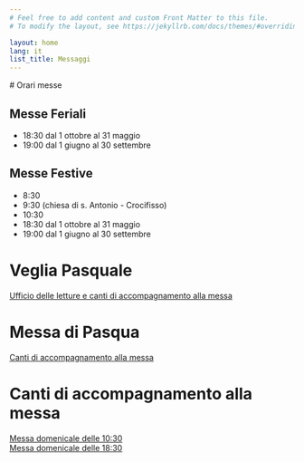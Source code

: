 ```yaml
---
# Feel free to add content and custom Front Matter to this file.
# To modify the layout, see https://jekyllrb.com/docs/themes/#overriding-theme-defaults

layout: home
lang: it
list_title: Messaggi
---
```

<div/>
# Orari messe

## Messe Feriali
- 18:30 dal 1 ottobre al 31 maggio
- 19:00 dal 1 giugno al 30 settembre

## Messe Festive
- 8:30 
- 9:30 (chiesa di s. Antonio - Crocifisso)
- 10:30
- 18:30 dal 1 ottobre al 31 maggio
- 19:00 dal 1 giugno al 30 settembre

# Veglia Pasquale
[Ufficio delle letture e canti di accompagnamento alla messa](canti/veglia_pasquale)   

# Messa di Pasqua
[Canti di accompagnamento alla messa](canti/canti_domenica_pasqua)   

# Canti di accompagnamento alla messa
[Messa domenicale delle 10:30](canti/canti_dieci_mezza)  
[Messa domenicale delle 18:30](canti/canti_diciotto_mezza)  
